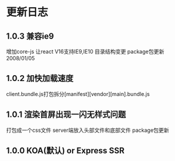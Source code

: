 # 更新日志

## 1.0.3 兼容ie9
增加core-js 让react V16支持IE9,IE10
目录结构变更
package包更新 2008/01/05

## 1.0.2 加快加载速度
client.bundle.js打包拆分[manifest][vendor][main].bundle.js

## 1.0.1 渲染首屏出现一闪无样式问题
打包成一个css文件
server端放入头部文件和底部文件
package包更新

## 1.0.0 KOA(默认) or Express SSR